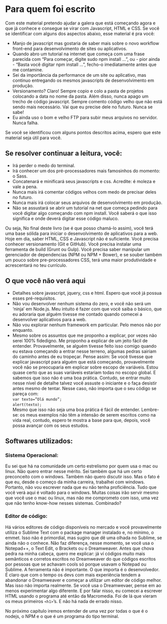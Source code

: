 # Para quem foi escrito


Com este material pretendo ajudar a galera que está começando agora e que já conhece e consegue se virar com Javascript, HTML e CSS. Se você se identificar com alguns dos aspectos abaixo, esse material é pra você:

* Manjo de javascript mas gostaria de saber mais sobre o novo workflow front-end para desenvolvimento de sites ou aplicativos.
* Quando abro um tutorial na internet que começa com uma frase parecida com “Para começar, digite sudo npm install …”, ou - pior ainda - “Basta você digitar npm install …”, fecho-o imediatamente antes que me contamine.
* Sei da importância da performance de um site ou aplicativo, mas continuo entregando os mesmos javascripts de desenvolvimento em produção. 
* Versionamento? Claro! Sempre copio e colo a pasta de projetos colocando a data no nome da pasta. Além disso, nunca apago um trecho de código javascript. Sempre comento código velho que não está sendo mais necessário. Vai que eu precise dele no futuro. Nunca se sabe!
* Eu ainda uso o bom e velho FTP para subir meus arquivos no servidor. Nunca falha.


Se você se identificou com alguns pontos descritos acima, espero que este material seja útil para você.


## Se resolver continuar a leitura, você:


* Irá perder o medo do terminal.
* Irá conhecer um dos pré-processadores mais famosinhos do momento: o Sass.
* Concatenará e minificará seus javascripts e css. Acredite: é moleza e vale a pena.
* Nunca mais irá comentar códigos velhos com medo de precisar deles no futuro.
* Nunca mais irá colocar seus arquivos de desenvolvimento em produção.
* Não se assustará se abrir um tutorial na net que começa pedindo para você digitar algo começando com npm install. Você saberá o que isso significa e onde deverá digitar esse código maluco.


Ou seja, No final deste livro (se é que posso chamá-lo assim), você terá uma base sólida para iniciar o desenvolvimento de aplicativos para a web. Hoje em dia, saber HTML, CSS e Javascript não é suficiente. Você precisa conhecer versionamento (Git e GitHub). Você precisa instalar uma ferramenta de build (Grunt ou Gulp). Você precisa saber manipular um gerenciador de dependencias (NPM ou NPM + Bower), e se souber também um pouco sobre pre-processadores CSS, terá uma maior produtividade e acrescentará no teu currículo.


## O que você não verá aqui


* Detalhes sobre javascript, jquery, css e html. Espero que você já possua esses pré-requisitos.
* Não vou desenvolver nenhum sistema do zero, e você não será um ‘ninja’ em Node.js. Meu intuito é fazer com que você saiba o básico, que eu adoraria que alguém tivesse me contado quando comecei a desenvolver aplicativos para a web.
* Não vou explorar nenhum framework em particular. Pelo menos não por enquanto. 
* Mesmo sobre os assuntos que me proponho a explicar, por vezes não serei 100% fidedigno. Me proponho a explicar de um jeito fácil de entender. Provavelmente, se alguém tivesse feito isso comigo quando eu estava começando a entrar nesse terreno, algumas pedras sairiam do caminho antes de eu tropeçar. Pense assim: Se você tivesse que explicar javascript para alguém que está começando, provavelmente você não se preocuparia em explicar sobre escopo de variáveis.  Estou quase certo que as suas variáveis estariam todas no escopo global. E sabemos que isso não é uma boa prática. Contudo, se entrar muito nesse nível de detalhe talvez você assuste o iniciante e o faça desistir antes mesmo de tentar. Nesse caso, não importa que o seu código se pareça com: <br>
``` var texto=”Olá mundo”; ```<br>
```alert(texto);```<br>
Mesmo que isso não seja uma boa prática é fácil de entender. Lembre-se: os meus exemplos não têm a intensão de serem escritos como na vida real, contudo, espero te mostra a base para que, depois, você possa avançar com os seus estudos.






## Softwares utilizados:




### Sistema Operacional:


Eu sei que há na comunidade um certo estrelismo por quem usa o mac ou linux. Não quero entrar nesse mérito. Sei também que há um certo preconceito com o windows. Também não quero discutir isso. Mas o fato é que eu, desde o começo da minha carreira, trabalhei com windows. Portanto, não vou escrever nada que eu não tenha proficiência. Tudo que você verá aqui é voltado para o windows. Muitas coisas irão servir mesmo que você use o mac ou linux, mas não me comprometo com isso, uma vez que não tenho know-how nesses sistemas. Combinado?


### Editor de código:


Há vários editores de código disponíveis no mercado e você provavelmente utiliza o Sublime Text com o package manager instalado e, no mínimo, o emmet. Isso não é primordial, mas sugiro que dê uma olhada no Sublime, se ainda não o conhece. 
Não faz diferença, nesse momento, se você usa o Notepad++, o Text Edit, o Brackets ou o Dreamweaver. Antes que chova pedra na minha cabeça, quero me explicar: já ví códigos muito mais semânticos e corretos escritos no Dreamweaver do que códigos escritos por pessoas que se achavam cools só porque usavam o Notepad ou Sublime. A ferramenta não é importante. O que importa é o desenvolvedor. É claro que com o tempo os devs com mais experiência tendem a abandonar o Dreamweaver e começar a utilizar um editor de código melhor. Mas isso não importa realmente. Se você usa o Dreamwevaer, pense em ao menos experimentar algo diferente. E por falar nisso, eu comecei a escrever HTML usando o programa até então da Macromedia. Foi de lá que vieram os meus primeiros ```<h1>```’s. E não há nada de errado nisso.



No próximo capítulo iremos entender de uma vez por todas o que é o nodejs, o NPM e o que é um programa do tipo terminal. 
